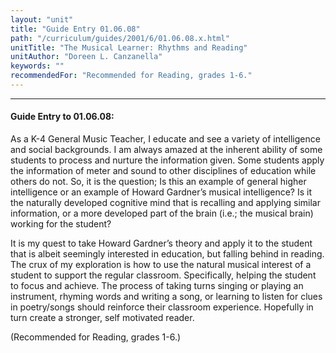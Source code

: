 ```yaml
---
layout: "unit"
title: "Guide Entry 01.06.08"
path: "/curriculum/guides/2001/6/01.06.08.x.html"
unitTitle: "The Musical Learner: Rhythms and Reading"
unitAuthor: "Doreen L. Canzanella"
keywords: ""
recommendedFor: "Recommended for Reading, grades 1-6."
---
```

<body>
<hr/>
<h4>
Guide Entry to 01.06.08:
</h4>
<p>
As a K-4 General Music Teacher, I educate and see a variety of intelligence and social backgrounds. I am always amazed at the inherent ability of some students to process and nurture the information given. Some students apply the information of meter and sound to other disciplines of education while others do not. So, it is the question; Is this an example of general higher intelligence or an example of Howard Gardner’s musical intelligence? Is it the naturally developed cognitive mind that is recalling and applying similar information, or a more developed part of the brain (i.e.; the musical brain) working for the student?
</p>
<p>
It is my quest to take Howard Gardner’s theory and apply it to the student that is albeit seemingly interested in education, but falling behind in reading. The crux of my exploration is how to use the natural musical interest of a student to support the regular classroom. Specifically, helping the student to focus and achieve. The process of taking turns singing or playing an instrument, rhyming words and writing a song, or learning to listen for clues in poetry/songs should reinforce their classroom experience. Hopefully in turn create a stronger, self motivated reader.
</p>
<p>
(Recommended for Reading, grades 1-6.)
</p>
</body>